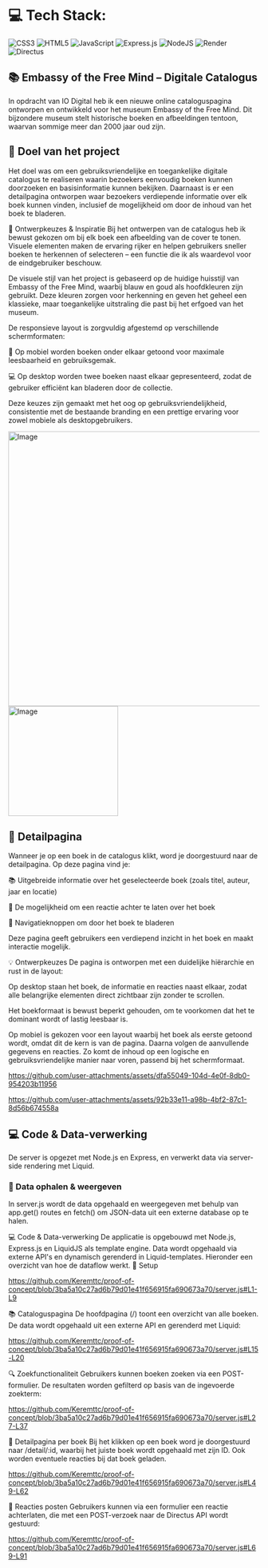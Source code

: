 
# 💻 Tech Stack:
![CSS3](https://img.shields.io/badge/css3-%231572B6.svg?style=for-the-badge&logo=css3&logoColor=white) ![HTML5](https://img.shields.io/badge/html5-%23E34F26.svg?style=for-the-badge&logo=html5&logoColor=white) ![JavaScript](https://img.shields.io/badge/javascript-%23323330.svg?style=for-the-badge&logo=javascript&logoColor=%23F7DF1E) ![Express.js](https://img.shields.io/badge/express.js-%23404d59.svg?style=for-the-badge&logo=express&logoColor=%2361DAFB) ![NodeJS](https://img.shields.io/badge/node.js-6DA55F?style=for-the-badge&logo=node.js&logoColor=white) ![Render](https://img.shields.io/badge/Render-%46E3B7.svg?style=for-the-badge&logo=render&logoColor=white) ![Directus](https://img.shields.io/badge/directus-%2364f.svg?style=for-the-badge&logo=directus&logoColor=white)

## 📚 Embassy of the Free Mind – Digitale Catalogus
In opdracht van IO Digital heb ik een nieuwe online cataloguspagina ontworpen en ontwikkeld voor het museum Embassy of the Free Mind. Dit bijzondere museum stelt historische boeken en afbeeldingen tentoon, waarvan sommige meer dan 2000 jaar oud zijn.

## 🎯 Doel van het project
Het doel was om een gebruiksvriendelijke en toegankelijke digitale catalogus te realiseren waarin bezoekers eenvoudig boeken kunnen doorzoeken en basisinformatie kunnen bekijken. Daarnaast is er een detailpagina ontworpen waar bezoekers verdiepende informatie over elk boek kunnen vinden, inclusief de mogelijkheid om door de inhoud van het boek te bladeren.

🧠 Ontwerpkeuzes & Inspiratie
Bij het ontwerpen van de catalogus heb ik bewust gekozen om bij elk boek een afbeelding van de cover te tonen. Visuele elementen maken de ervaring rijker en helpen gebruikers sneller boeken te herkennen of selecteren – een functie die ik als waardevol voor de eindgebruiker beschouw.

De visuele stijl van het project is gebaseerd op de huidige huisstijl van Embassy of the Free Mind, waarbij blauw en goud als hoofdkleuren zijn gebruikt. Deze kleuren zorgen voor herkenning en geven het geheel een klassieke, maar toegankelijke uitstraling die past bij het erfgoed van het museum.

De responsieve layout is zorgvuldig afgestemd op verschillende schermformaten:

📱 Op mobiel worden boeken onder elkaar getoond voor maximale leesbaarheid en gebruiksgemak.

💻 Op desktop worden twee boeken naast elkaar gepresenteerd, zodat de gebruiker efficiënt kan bladeren door de collectie.

Deze keuzes zijn gemaakt met het oog op gebruiksvriendelijkheid, consistentie met de bestaande branding en een prettige ervaring voor zowel mobiele als desktopgebruikers.

<img width="550" alt="Image" src="https://github.com/user-attachments/assets/a4b1f8a0-ae6b-455f-b250-1e85a2ccaa2a"/>

<img width="220" alt="Image" src="https://github.com/user-attachments/assets/1d277faa-f180-4086-a1c6-ff17ddab2a55"/>

## 📖 Detailpagina
Wanneer je op een boek in de catalogus klikt, word je doorgestuurd naar de detailpagina.
Op deze pagina vind je:

📚 Uitgebreide informatie over het geselecteerde boek (zoals titel, auteur, jaar en locatie)

💬 De mogelijkheid om een reactie achter te laten over het boek

🔄 Navigatieknoppen om door het boek te bladeren

Deze pagina geeft gebruikers een verdiepend inzicht in het boek en maakt interactie mogelijk.

💡 Ontwerpkeuzes
De pagina is ontworpen met een duidelijke hiërarchie en rust in de layout:

Op desktop staan het boek, de informatie en reacties naast elkaar, zodat alle belangrijke elementen direct zichtbaar zijn zonder te scrollen.

Het boekformaat is bewust beperkt gehouden, om te voorkomen dat het te dominant wordt of lastig leesbaar is.

Op mobiel is gekozen voor een layout waarbij het boek als eerste getoond wordt, omdat dit de kern is van de pagina. Daarna volgen de aanvullende gegevens en reacties. Zo komt de inhoud op een logische en gebruiksvriendelijke manier naar voren, passend bij het schermformaat.


https://github.com/user-attachments/assets/dfa55049-104d-4e0f-8db0-954203b11956

https://github.com/user-attachments/assets/92b33e11-a98b-4bf2-87c1-8d56b674558a

## 💻 Code & Data-verwerking
De server is opgezet met Node.js en Express, en verwerkt data via server-side rendering met Liquid.

### 🔄 Data ophalen & weergeven
In server.js wordt de data opgehaald en weergegeven met behulp van app.get() routes en fetch() om JSON-data uit een externe database op te halen.

💻 Code & Data-verwerking
De applicatie is opgebouwd met Node.js, Express.js en LiquidJS als template engine. Data wordt opgehaald via externe API's en dynamisch gerenderd in Liquid-templates. Hieronder een overzicht van hoe de dataflow werkt.
🔧 Setup

https://github.com/Keremttc/proof-of-concept/blob/3ba5a10c27ad6b79d01e41f656915fa690673a70/server.js#L1-L9

📚 Cataloguspagina
De hoofdpagina (/) toont een overzicht van alle boeken. De data wordt opgehaald uit een externe API en gerenderd met Liquid:

https://github.com/Keremttc/proof-of-concept/blob/3ba5a10c27ad6b79d01e41f656915fa690673a70/server.js#L15-L20

🔍 Zoekfunctionaliteit
Gebruikers kunnen boeken zoeken via een POST-formulier. De resultaten worden gefilterd op basis van de ingevoerde zoekterm:

https://github.com/Keremttc/proof-of-concept/blob/3ba5a10c27ad6b79d01e41f656915fa690673a70/server.js#L27-L37

📖 Detailpagina per boek
Bij het klikken op een boek word je doorgestuurd naar /detail/:id, waarbij het juiste boek wordt opgehaald met zijn ID. Ook worden eventuele reacties bij dat boek geladen.

https://github.com/Keremttc/proof-of-concept/blob/3ba5a10c27ad6b79d01e41f656915fa690673a70/server.js#L49-L62

💬 Reacties posten
Gebruikers kunnen via een formulier een reactie achterlaten, die met een POST-verzoek naar de Directus API wordt gestuurd:

https://github.com/Keremttc/proof-of-concept/blob/3ba5a10c27ad6b79d01e41f656915fa690673a70/server.js#L69-L91
